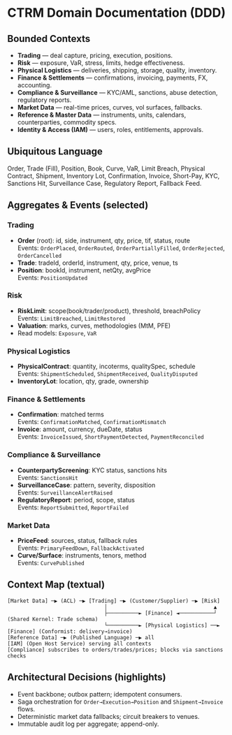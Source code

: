 # CTRM Domain Documentation (DDD)

## Bounded Contexts
- **Trading** — deal capture, pricing, execution, positions.
- **Risk** — exposure, VaR, stress, limits, hedge effectiveness.
- **Physical Logistics** — deliveries, shipping, storage, quality, inventory.
- **Finance & Settlements** — confirmations, invoicing, payments, FX, accounting.
- **Compliance & Surveillance** — KYC/AML, sanctions, abuse detection, regulatory reports.
- **Market Data** — real-time prices, curves, vol surfaces, fallbacks.
- **Reference & Master Data** — instruments, units, calendars, counterparties, commodity specs.
- **Identity & Access (IAM)** — users, roles, entitlements, approvals.

## Ubiquitous Language
Order, Trade (Fill), Position, Book, Curve, VaR, Limit Breach, Physical Contract, Shipment, Inventory Lot, Confirmation, Invoice, Short-Pay, KYC, Sanctions Hit, Surveillance Case, Regulatory Report, Fallback Feed.

## Aggregates & Events (selected)
### Trading
- **Order** (root): id, side, instrument, qty, price, tif, status, route  
  Events: `OrderPlaced`, `OrderRouted`, `OrderPartiallyFilled`, `OrderRejected`, `OrderCancelled`
- **Trade**: tradeId, orderId, instrument, qty, price, venue, ts
- **Position**: bookId, instrument, netQty, avgPrice  
  Events: `PositionUpdated`

### Risk
- **RiskLimit**: scope(book/trader/product), threshold, breachPolicy  
  Events: `LimitBreached`, `LimitRestored`
- **Valuation**: marks, curves, methodologies (MtM, PFE)
- Read models: `Exposure`, `VaR`

### Physical Logistics
- **PhysicalContract**: quantity, incoterms, qualitySpec, schedule  
  Events: `ShipmentScheduled`, `ShipmentReceived`, `QualityDisputed`
- **InventoryLot**: location, qty, grade, ownership

### Finance & Settlements
- **Confirmation**: matched terms  
  Events: `ConfirmationMatched`, `ConfirmationMismatch`
- **Invoice**: amount, currency, dueDate, status  
  Events: `InvoiceIssued`, `ShortPaymentDetected`, `PaymentReconciled`

### Compliance & Surveillance
- **CounterpartyScreening**: KYC status, sanctions hits  
  Events: `SanctionsHit`
- **SurveillanceCase**: pattern, severity, disposition  
  Events: `SurveillanceAlertRaised`
- **RegulatoryReport**: period, scope, status  
  Events: `ReportSubmitted`, `ReportFailed`

### Market Data
- **PriceFeed**: sources, status, fallback rules  
  Events: `PrimaryFeedDown`, `FallbackActivated`
- **Curve/Surface**: instruments, tenors, method  
  Events: `CurvePublished`

## Context Map (textual)
```
[Market Data] ─▶ (ACL) ─▶ [Trading] ─▶ (Customer/Supplier) ─▶ [Risk]
                               │                                  ▲
                               ├──────────► [Finance] ◄───────────┘ (Shared Kernel: Trade schema)
                               └──────────► [Physical Logistics] ──► [Finance] (Conformist: delivery→invoice)
[Reference Data] ─▶ (Published Language) ─▶ all
[IAM] (Open Host Service) serving all contexts
[Compliance] subscribes to orders/trades/prices; blocks via sanctions checks
```

## Architectural Decisions (highlights)
- Event backbone; outbox pattern; idempotent consumers.
- Saga orchestration for `Order→Execution→Position` and `Shipment→Invoice` flows.
- Deterministic market data fallbacks; circuit breakers to venues.
- Immutable audit log per aggregate; append-only.